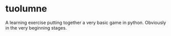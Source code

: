 # tuolumne

A learning exercise putting together a very basic game in python. Obviously in the very beginning stages.
